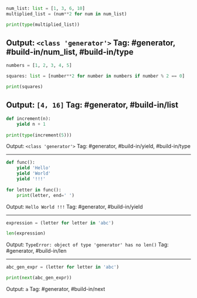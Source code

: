 ```python
num_list: list = [1, 3, 6, 10]
multiplied_list = (num**2 for num in num_list)

print(type(multiplied_list))
```
Output: `<class 'generator'>`
Tag: #generator, #build-in/num_list, #build-in/type
---

```python
numbers = [1, 2, 3, 4, 5]

squares: list = [number**2 for number in numbers if number % 2 == 0]

print(squares)
```
Output: `[4, 16]`
Tag: #generator, #build-in/list
---

```python
def increment(n):
    yield n + 1
    
print(type(increment(5)))
```
Output: `<class 'generator'>`
Tag: #generator, #build-in/yield, #build-in/type

---

```python
def func():
    yield 'Hello'
    yield 'World'
    yield '!!!'
    
for letter in func():
    print(letter, end=' ')
```
Output: `Hello World !!!`
Tag: #generator, #build-in/yield

---

```python
expression = (letter for letter in 'abc')

len(expression)
```
Output: `TypeError: object of type 'generator' has no len()`
Tag: #generator, #build-in/len

---

```python
abc_gen_expr = (letter for letter in 'abc')

print(next(abc_gen_expr))
```
Output: `a`
Tag: #generator, #build-in/next